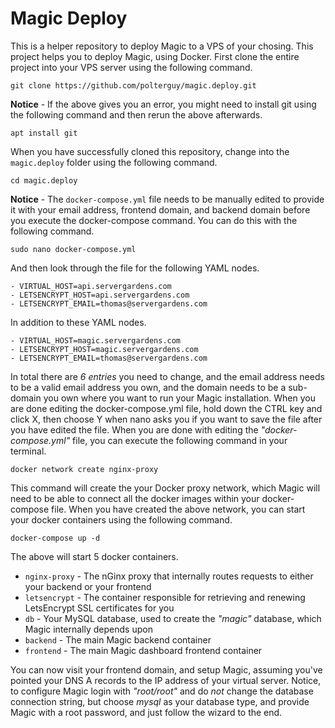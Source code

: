 
# Magic Deploy

This is a helper repository to deploy Magic to a VPS of your chosing. This project helps you to deploy Magic,
using Docker. First clone the entire project into your VPS server using the following command.

```
git clone https://github.com/polterguy/magic.deploy.git
```

**Notice** - If the above gives you an error, you might need to install git using the following
command and then rerun the above afterwards.

```
apt install git
```

When you have successfully cloned this repository, change into the `magic.deploy` folder
using the following command.

```
cd magic.deploy
```

**Notice** - The `docker-compose.yml` file needs to be manually edited to provide it with your
email address, frontend domain, and backend domain before you execute the docker-compose command.
You can do this with the following command.

```
sudo nano docker-compose.yml
```

And then look through the file for the following YAML nodes.

```
- VIRTUAL_HOST=api.servergardens.com
- LETSENCRYPT_HOST=api.servergardens.com
- LETSENCRYPT_EMAIL=thomas@servergardens.com
```

In addition to these YAML nodes.

```
- VIRTUAL_HOST=magic.servergardens.com
- LETSENCRYPT_HOST=magic.servergardens.com
- LETSENCRYPT_EMAIL=thomas@servergardens.com
```

In total there are _6 entries_ you need to change, and the email address needs to be a valid email
address you own, and the domain needs to be a sub-domain you own where you want to run your Magic
installation. When you are done editing the docker-compose.yml file, hold down the CTRL key and
click X, then choose Y when nano asks you if you want to save the file after you have edited the
file. When you are done with editing the _"docker-compose.yml"_ file, you can execute the following
command in your terminal.

```
docker network create nginx-proxy
```

This command will create the your Docker proxy network, which Magic will need to be able to connect
all the docker images within your docker-compose file. When you have created the above network, you
can start your docker containers using the following command.

```
docker-compose up -d
```

The above will start 5 docker containers.

* `nginx-proxy` - The nGinx proxy that internally routes requests to either your backend or your frontend
* `letsencrypt` - The container responsible for retrieving and renewing LetsEncrypt SSL certificates for you
* `db` - Your MySQL database, used to create the _"magic"_ database, which Magic internally depends upon
* `backend` - The main Magic backend container
* `frontend` - The main Magic dashboard frontend container

You can now visit your frontend domain, and setup Magic, assuming you've pointed your DNS A records to
the IP address of your virtual server. Notice, to configure Magic login with _"root/root"_ and do _not_
change the database connection string, but choose _mysql_ as your database type, and provide Magic with
a root password, and just follow the wizard to the end.

